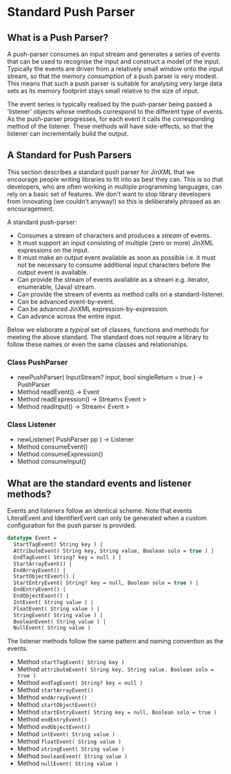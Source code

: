 # Standard Push Parser

## What is a Push Parser?
A push-parser consumes an input stream and generates a series of events that can be used to recognise 
the input and construct a model of the input. Typically the events are driven from a relatively small
window onto the input stream, so that the memory consumption of a push parser is very modest. This means 
that such a push parser is suitable for analysing very large data sets as its memory footprint stays small
relative to the size of input.

The event series is typically realised by the push-parser being passed a 'listener' objects whose 
methods correspond to the different type of events. As the push-parser progresses, for each event it
calls the corresponding method of the listener. These methods will have side-effects, so that the
listener can incrementally build the output.

## A Standard for Push Parsers
This section describes a standard push parser for JinXML that we encourage people writing libraries
to fit into as best they can. This is so that developers, who are often working in multiple programming
languages, can rely on a basic set of features. We don't want to stop library developers from 
innovating (we couldn't anyway!) so this is deliberately phrased as an encouragement.

A standard push-parser:
 - Consumes a stream of characters and produces a _stream_ of events.
 - It must support an input consisting of multiple (zero or more) JinXML expressions on the input.
 - It must make an output event available as soon as possible i.e. it must not be necessary to consume 
   additional input characters before the output event is available.
 - Can provide the stream of events available as a stream e.g. iterator, enumerable, (Java) stream.
 - Can provide the stream of events as method calls on a standard-listener.
 - Can be advanced event-by-event.
 - Can be advanced JinXML expression-by-expression.
 - Can advance across the entire input.

Below we elaborate a _typical_ set of classes, functions and methods for meeting the above standard. The
standard does not require a library to follow these names or even the same classes and relationships.

### Class PushParser
* newPushParser( InputStream? input, bool singleReturn = true ) -> PushParser
* Method readEvent() -> Event
* Method readExpression() -> Stream< Event >
* Method readInput() -> Stream< Event >

### Class Listener
* newListener( PushParser pp ) -> Listener
* Method consumeEvent()
* Method consumeExpression()
* Method consumeInput()

## What are the standard events and listener methods?
Events and listeners follow an identical scheme. Note that events LiteralEvent and IdentifierEvent 
can only be generated when a custom configuration for the push parser is provided.

```sml
datatype Event =
  StartTagEvent( String key ) |
  AttributeEvent( String key, String value, Boolean solo = true ) |
  EndTagEvent( String? key = null ) |
  StartArrayEvent() |
  EndArrayEvent() |
  StartObjectEvent() |
  StartEntryEvent( String? key = null, Boolean solo = true ) |
  EndEntryEvent() |
  EndObjectEvent() |
  IntEvent( String value ) |
  FloatEvent( String value ) |
  StringEvent( String value ) |
  BooleanEvent( String value ) |
  NullEvent( String value )
```

The listener methods follow the same pattern and naming convention as the events.

* Method ```startTagEvent( String key )```
* Method ```attributeEvent( String key, String value, Boolean solo = true )```
* Method ```endTagEvent( String? key = null )```
* Method ```startArrayEvent()```
* Method ```endArrayEvent()```
* Method ```startObjectEvent()```
* Method ```startEntryEvent( String key = null, Boolean solo = true )```
* Method ```endEntryEvent()```
* Method ```endObjectEvent()```
* Method ```intEvent( String value )```
* Method ```floatEvent( String value )```
* Method ```stringEvent( String value )```
* Method ```booleanEvent( String value )```
* Method ```nullEvent( String value )```

